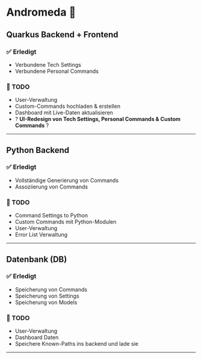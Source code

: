 # Andromeda 🚀

## Quarkus Backend + Frontend

### ✅ Erledigt

- Verbundene Tech Settings
- Verbundene Personal Commands

### 📝 TODO

- User-Verwaltung
- Custom-Commands hochladen & erstellen
- Dashboard mit Live-Daten aktualisieren
- ? **UI-Redesign von Tech Settings, Personal Commands & Custom Commands** ?

---

## Python Backend

### ✅ Erledigt

- Vollständige Generierung von Commands
- Assoziierung von Commands

### 📝 TODO

- Command Settings to Python
- Custom Commands mit Python-Modulen
- User-Verwaltung
- Error List Verwaltung

---

## Datenbank (DB)

### ✅ Erledigt

- Speicherung von Commands
- Speicherung von Settings
- Speicherung von Models

### 📝 TODO

- User-Verwaltung
- Dashboard Daten 
- Speichere Known-Paths ins backend und lade sie 

---
